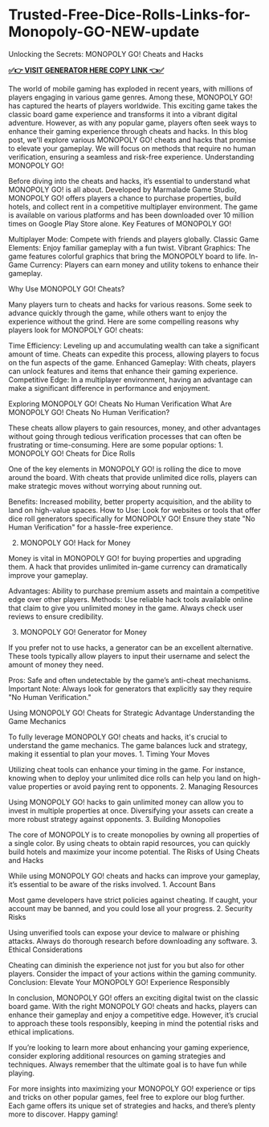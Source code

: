 # Trusted-Free-Dice-Rolls-Links-for-Monopoly-GO-NEW-update
Unlocking the Secrets: MONOPOLY GO! Cheats and Hacks

**[✅👉 VISIT GENERATOR HERE COPY LINK 👈✅](https://crazymegaoffers.com/monopoly)**

The world of mobile gaming has exploded in recent years, with millions of players engaging in various game genres. Among these, MONOPOLY GO! has captured the hearts of players worldwide. This exciting game takes the classic board game experience and transforms it into a vibrant digital adventure. However, as with any popular game, players often seek ways to enhance their gaming experience through cheats and hacks. In this blog post, we'll explore various MONOPOLY GO! cheats and hacks that promise to elevate your gameplay. We will focus on methods that require no human verification, ensuring a seamless and risk-free experience. Understanding MONOPOLY GO!


Before diving into the cheats and hacks, it’s essential to understand what MONOPOLY GO! is all about. Developed by Marmalade Game Studio, MONOPOLY GO! offers players a chance to purchase properties, build hotels, and collect rent in a competitive multiplayer environment. The game is available on various platforms and has been downloaded over 10 million times on Google Play Store alone. Key Features of MONOPOLY GO!

Multiplayer Mode: Compete with friends and players globally. Classic Game Elements: Enjoy familiar gameplay with a fun twist. Vibrant Graphics: The game features colorful graphics that bring the MONOPOLY board to life. In-Game Currency: Players can earn money and utility tokens to enhance their gameplay.

Why Use MONOPOLY GO! Cheats?

Many players turn to cheats and hacks for various reasons. Some seek to advance quickly through the game, while others want to enjoy the experience without the grind. Here are some compelling reasons why players look for MONOPOLY GO! cheats:

Time Efficiency: Leveling up and accumulating wealth can take a significant amount of time. Cheats can expedite this process, allowing players to focus on the fun aspects of the game. Enhanced Gameplay: With cheats, players can unlock features and items that enhance their gaming experience. Competitive Edge: In a multiplayer environment, having an advantage can make a significant difference in performance and enjoyment.

Exploring MONOPOLY GO! Cheats No Human Verification What Are MONOPOLY GO! Cheats No Human Verification?

These cheats allow players to gain resources, money, and other advantages without going through tedious verification processes that can often be frustrating or time-consuming. Here are some popular options: 1. MONOPOLY GO! Cheats for Dice Rolls

One of the key elements in MONOPOLY GO! is rolling the dice to move around the board. With cheats that provide unlimited dice rolls, players can make strategic moves without worrying about running out.

Benefits: Increased mobility, better property acquisition, and the ability to land on high-value spaces. How to Use: Look for websites or tools that offer dice roll generators specifically for MONOPOLY GO! Ensure they state "No Human Verification" for a hassle-free experience.

2. MONOPOLY GO! Hack for Money

Money is vital in MONOPOLY GO! for buying properties and upgrading them. A hack that provides unlimited in-game currency can dramatically improve your gameplay.

Advantages: Ability to purchase premium assets and maintain a competitive edge over other players. Methods: Use reliable hack tools available online that claim to give you unlimited money in the game. Always check user reviews to ensure credibility.

3. MONOPOLY GO! Generator for Money

If you prefer not to use hacks, a generator can be an excellent alternative. These tools typically allow players to input their username and select the amount of money they need.

Pros: Safe and often undetectable by the game’s anti-cheat mechanisms. Important Note: Always look for generators that explicitly say they require "No Human Verification."

Using MONOPOLY GO! Cheats for Strategic Advantage Understanding the Game Mechanics

To fully leverage MONOPOLY GO! cheats and hacks, it's crucial to understand the game mechanics. The game balances luck and strategy, making it essential to plan your moves. 1. Timing Your Moves

Utilizing cheat tools can enhance your timing in the game. For instance, knowing when to deploy your unlimited dice rolls can help you land on high-value properties or avoid paying rent to opponents. 2. Managing Resources

Using MONOPOLY GO! hacks to gain unlimited money can allow you to invest in multiple properties at once. Diversifying your assets can create a more robust strategy against opponents. 3. Building Monopolies

The core of MONOPOLY is to create monopolies by owning all properties of a single color. By using cheats to obtain rapid resources, you can quickly build hotels and maximize your income potential. The Risks of Using Cheats and Hacks

While using MONOPOLY GO! cheats and hacks can improve your gameplay, it’s essential to be aware of the risks involved. 1. Account Bans

Most game developers have strict policies against cheating. If caught, your account may be banned, and you could lose all your progress. 2. Security Risks

Using unverified tools can expose your device to malware or phishing attacks. Always do thorough research before downloading any software. 3. Ethical Considerations

Cheating can diminish the experience not just for you but also for other players. Consider the impact of your actions within the gaming community. Conclusion: Elevate Your MONOPOLY GO! Experience Responsibly

In conclusion, MONOPOLY GO! offers an exciting digital twist on the classic board game. With the right MONOPOLY GO! cheats and hacks, players can enhance their gameplay and enjoy a competitive edge. However, it’s crucial to approach these tools responsibly, keeping in mind the potential risks and ethical implications.

If you’re looking to learn more about enhancing your gaming experience, consider exploring additional resources on gaming strategies and techniques. Always remember that the ultimate goal is to have fun while playing.

For more insights into maximizing your MONOPOLY GO! experience or tips and tricks on other popular games, feel free to explore our blog further. Each game offers its unique set of strategies and hacks, and there’s plenty more to discover. Happy gaming!
